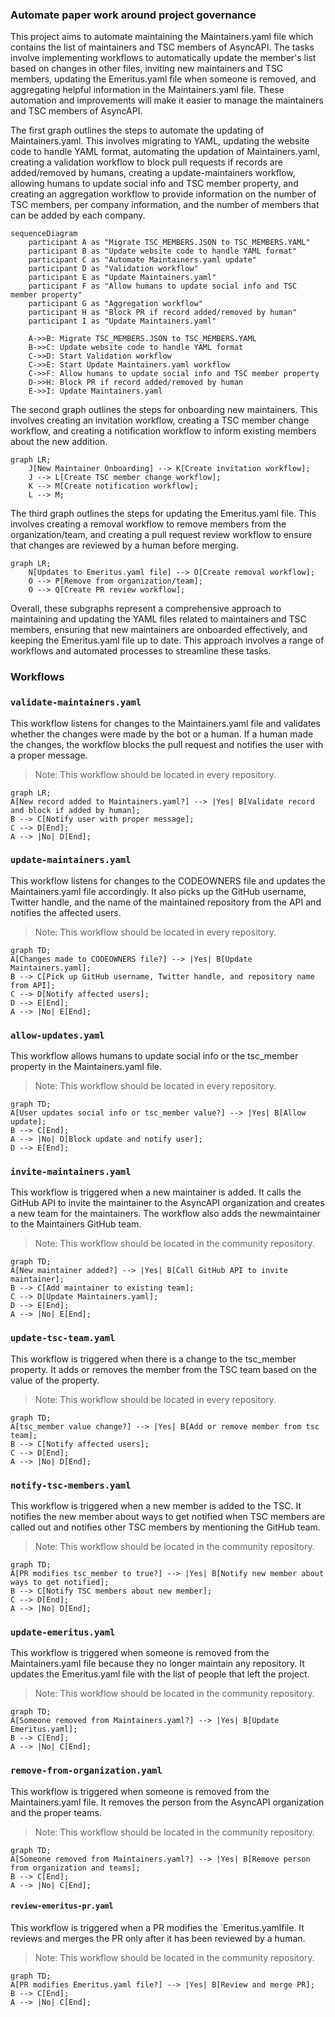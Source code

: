 ### Automate paper work around project governance

 This project aims to automate maintaining the Maintainers.yaml file which contains the list of maintainers and TSC members of AsyncAPI. The tasks involve implementing workflows to automatically update the member's list based on changes in other files, inviting new maintainers and TSC members, updating the Emeritus.yaml file when someone is removed, and aggregating helpful information in the Maintainers.yaml file. These automation and improvements will make it easier to manage the maintainers and TSC members of AsyncAPI.


The first graph outlines the steps to automate the updating of Maintainers.yaml. This involves migrating to YAML, updating the website code to handle YAML format, automating the updation of Maintainers.yaml, creating a validation workflow to block pull requests if records are added/removed by humans, creating a update-maintainers workflow, allowing humans to update social info and TSC member property, and creating an aggregation workflow to provide information on the number of TSC members, per company information, and the number of members that can be added by each company.


```mermaid
sequenceDiagram
    participant A as "Migrate TSC_MEMBERS.JSON to TSC_MEMBERS.YAML"
    participant B as "Update website code to handle YAML format"
    participant C as "Automate Maintainers.yaml update"
    participant D as "Validation workflow"
    participant E as "Update Maintainers.yaml"
    participant F as "Allow humans to update social info and TSC member property"
    participant G as "Aggregation workflow"
    participant H as "Block PR if record added/removed by human"
    participant I as "Update Maintainers.yaml"

    A->>B: Migrate TSC_MEMBERS.JSON to TSC_MEMBERS.YAML
    B->>C: Update website code to handle YAML format
    C->>D: Start Validation workflow
    C->>E: Start Update Maintainers.yaml workflow
    C->>F: Allow humans to update social info and TSC member property
    D->>H: Block PR if record added/removed by human
    E->>I: Update Maintainers.yaml

```


The second graph outlines the steps for onboarding new maintainers. This involves creating an invitation workflow, creating a TSC member change workflow, and creating a notification workflow to inform existing members about the new addition.

```mermaid
graph LR;
    J[New Maintainer Onboarding] --> K[Create invitation workflow];
    J --> L[Create TSC member change workflow];
    K --> M[Create notification workflow];
    L --> M;    
```

The third graph outlines the steps for updating the Emeritus.yaml file. This involves creating a removal workflow to remove members from the organization/team, and creating a pull request review workflow to ensure that changes are reviewed by a human before merging.

```mermaid 
graph LR;
    N[Updates to Emeritus.yaml file] --> O[Create removal workflow];
    O --> P[Remove from organization/team];
    O --> Q[Create PR review workflow];
```


Overall, these subgraphs represent a comprehensive approach to maintaining and updating the YAML files related to maintainers and TSC members, ensuring that new maintainers are onboarded effectively, and keeping the Emeritus.yaml file up to date. This approach involves a range of workflows and automated processes to streamline these tasks.


### Workflows 

### `validate-maintainers.yaml`

This workflow listens for changes to the Maintainers.yaml file and validates whether the changes were made by the bot or a human. If a human made the changes, the workflow blocks the pull request and notifies the user with a proper message.

> Note: This workflow should be located in every repository.

```mermaid
graph LR;
A[New record added to Maintainers.yaml?] --> |Yes| B[Validate record and block if added by human];
B --> C[Notify user with proper message];
C --> D[End];
A --> |No| D[End];
```

### `update-maintainers.yaml`

This workflow listens for changes to the CODEOWNERS file and updates the Maintainers.yaml file accordingly. It also picks up the GitHub username, Twitter handle, and the name of the maintained repository from the API and notifies the affected users.

> Note: This workflow should be located in every repository.

```mermaid
graph TD;
A[Changes made to CODEOWNERS file?] --> |Yes| B[Update Maintainers.yaml];
B --> C[Pick up GitHub username, Twitter handle, and repository name from API];
C --> D[Notify affected users];
D --> E[End];
A --> |No| E[End];
```

### `allow-updates.yaml`

This workflow allows humans to update social info or the tsc_member property in the Maintainers.yaml file.

> Note: This workflow should be located in every repository.

```mermaid
graph TD;
A[User updates social info or tsc_member value?] --> |Yes| B[Allow update];
B --> C[End];
A --> |No| D[Block update and notify user];
D --> E[End];
```

### `invite-maintainers.yaml`

This workflow is triggered when a new maintainer is added. It calls the GitHub API to invite the maintainer to the AsyncAPI organization and creates a new team for the maintainers. The workflow also adds the newmaintainer to the Maintainers GitHub team.

> Note: This workflow should be located in the community repository.

```mermaid
graph TD;
A[New maintainer added?] --> |Yes| B[Call GitHub API to invite maintainer];
B --> C[Add maintainer to existing team];
C --> D[Update Maintainers.yaml];
D --> E[End];
A --> |No| E[End];
```

### `update-tsc-team.yaml`

This workflow is triggered when there is a change to the tsc_member property. It adds or removes the member from the TSC team based on the value of the property.

> Note: This workflow should be located in every repository.

```mermaid
graph TD;
A[tsc_member value change?] --> |Yes| B[Add or remove member from tsc team];
B --> C[Notify affected users];
C --> D[End];
A --> |No| D[End];
```

### `notify-tsc-members.yaml`

This workflow is triggered when a new member is added to the TSC. It notifies the new member about ways to get notified when TSC members are called out and notifies other TSC members by mentioning the GitHub team.

> Note: This workflow should be located in the community repository.

```mermaid
graph TD;
A[PR modifies tsc_member to true?] --> |Yes| B[Notify new member about ways to get notified];
B --> C[Notify TSC members about new member];
C --> D[End];
A --> |No| D[End];
```

### `update-emeritus.yaml`

This workflow is triggered when someone is removed from the Maintainers.yaml file because they no longer maintain any repository. It updates the Emeritus.yaml file with the list of people that left the project.

> Note: This workflow should be located in the community repository.

```mermaid
graph TD;
A[Someone removed from Maintainers.yaml?] --> |Yes| B[Update Emeritus.yaml];
B --> C[End];
A --> |No| C[End];
```

### `remove-from-organization.yaml`

This workflow is triggered when someone is removed from the Maintainers.yaml file. It removes the person from the AsyncAPI organization and the proper teams.

> Note: This workflow should be located in the community repository.

```mermaid
graph TD;
A[Someone removed from Maintainers.yaml?] --> |Yes| B[Remove person from organization and teams];
B --> C[End];
A --> |No| C[End];
```

#### `review-emeritus-pr.yaml`

This workflow is triggered when a PR modifies the `Emeritus.yamlfile. It reviews and merges the PR only after it has been reviewed by a human.

> Note: This workflow should be located in the community repository.

```mermaid 
graph TD;
A[PR modifies Emeritus.yaml file?] --> |Yes| B[Review and merge PR];
B --> C[End];
A --> |No| C[End];
```